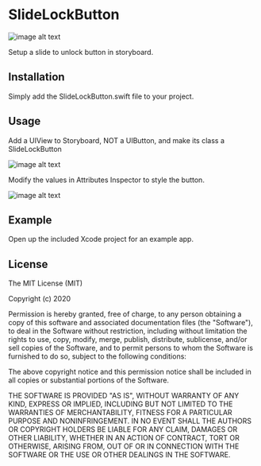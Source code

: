 # SlideLockButton

![image alt text](http://thirdgene.com/mmtools/mmslidingbutton/screens/example.gif)

Setup a slide to unlock button in storyboard.

## Installation

Simply add the SlideLockButton.swift file to your project.

## Usage

Add a UIView to Storyboard, NOT a UIButton, and make its class a SlideLockButton

![image alt text](http://thirdgene.com/mmtools/mmslidingbutton/screens/1.png)

Modify the values in Attributes Inspector to style the button.

![image alt text](https://imgur.com/a/unX0Aaz)

## Example

Open up the included Xcode project for an example app.

## License

The MIT License (MIT)

Copyright (c) 2020

Permission is hereby granted, free of charge, to any person obtaining a copy
of this software and associated documentation files (the "Software"), to deal
in the Software without restriction, including without limitation the rights
to use, copy, modify, merge, publish, distribute, sublicense, and/or sell
copies of the Software, and to permit persons to whom the Software is
furnished to do so, subject to the following conditions:

The above copyright notice and this permission notice shall be included in all
copies or substantial portions of the Software.

THE SOFTWARE IS PROVIDED "AS IS", WITHOUT WARRANTY OF ANY KIND, EXPRESS OR
IMPLIED, INCLUDING BUT NOT LIMITED TO THE WARRANTIES OF MERCHANTABILITY,
FITNESS FOR A PARTICULAR PURPOSE AND NONINFRINGEMENT. IN NO EVENT SHALL THE
AUTHORS OR COPYRIGHT HOLDERS BE LIABLE FOR ANY CLAIM, DAMAGES OR OTHER
LIABILITY, WHETHER IN AN ACTION OF CONTRACT, TORT OR OTHERWISE, ARISING FROM,
OUT OF OR IN CONNECTION WITH THE SOFTWARE OR THE USE OR OTHER DEALINGS IN THE
SOFTWARE.
